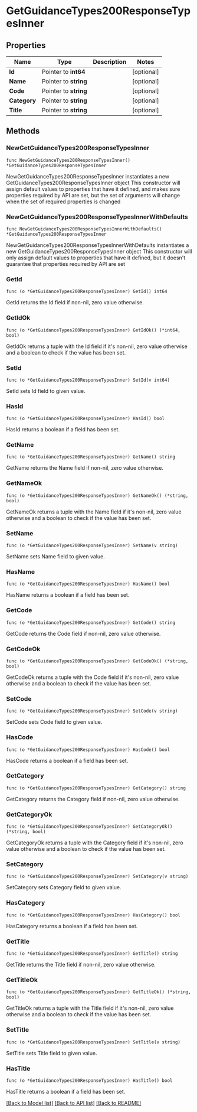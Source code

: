 # GetGuidanceTypes200ResponseTypesInner

## Properties

Name | Type | Description | Notes
------------ | ------------- | ------------- | -------------
**Id** | Pointer to **int64** |  | [optional] 
**Name** | Pointer to **string** |  | [optional] 
**Code** | Pointer to **string** |  | [optional] 
**Category** | Pointer to **string** |  | [optional] 
**Title** | Pointer to **string** |  | [optional] 

## Methods

### NewGetGuidanceTypes200ResponseTypesInner

`func NewGetGuidanceTypes200ResponseTypesInner() *GetGuidanceTypes200ResponseTypesInner`

NewGetGuidanceTypes200ResponseTypesInner instantiates a new GetGuidanceTypes200ResponseTypesInner object
This constructor will assign default values to properties that have it defined,
and makes sure properties required by API are set, but the set of arguments
will change when the set of required properties is changed

### NewGetGuidanceTypes200ResponseTypesInnerWithDefaults

`func NewGetGuidanceTypes200ResponseTypesInnerWithDefaults() *GetGuidanceTypes200ResponseTypesInner`

NewGetGuidanceTypes200ResponseTypesInnerWithDefaults instantiates a new GetGuidanceTypes200ResponseTypesInner object
This constructor will only assign default values to properties that have it defined,
but it doesn't guarantee that properties required by API are set

### GetId

`func (o *GetGuidanceTypes200ResponseTypesInner) GetId() int64`

GetId returns the Id field if non-nil, zero value otherwise.

### GetIdOk

`func (o *GetGuidanceTypes200ResponseTypesInner) GetIdOk() (*int64, bool)`

GetIdOk returns a tuple with the Id field if it's non-nil, zero value otherwise
and a boolean to check if the value has been set.

### SetId

`func (o *GetGuidanceTypes200ResponseTypesInner) SetId(v int64)`

SetId sets Id field to given value.

### HasId

`func (o *GetGuidanceTypes200ResponseTypesInner) HasId() bool`

HasId returns a boolean if a field has been set.

### GetName

`func (o *GetGuidanceTypes200ResponseTypesInner) GetName() string`

GetName returns the Name field if non-nil, zero value otherwise.

### GetNameOk

`func (o *GetGuidanceTypes200ResponseTypesInner) GetNameOk() (*string, bool)`

GetNameOk returns a tuple with the Name field if it's non-nil, zero value otherwise
and a boolean to check if the value has been set.

### SetName

`func (o *GetGuidanceTypes200ResponseTypesInner) SetName(v string)`

SetName sets Name field to given value.

### HasName

`func (o *GetGuidanceTypes200ResponseTypesInner) HasName() bool`

HasName returns a boolean if a field has been set.

### GetCode

`func (o *GetGuidanceTypes200ResponseTypesInner) GetCode() string`

GetCode returns the Code field if non-nil, zero value otherwise.

### GetCodeOk

`func (o *GetGuidanceTypes200ResponseTypesInner) GetCodeOk() (*string, bool)`

GetCodeOk returns a tuple with the Code field if it's non-nil, zero value otherwise
and a boolean to check if the value has been set.

### SetCode

`func (o *GetGuidanceTypes200ResponseTypesInner) SetCode(v string)`

SetCode sets Code field to given value.

### HasCode

`func (o *GetGuidanceTypes200ResponseTypesInner) HasCode() bool`

HasCode returns a boolean if a field has been set.

### GetCategory

`func (o *GetGuidanceTypes200ResponseTypesInner) GetCategory() string`

GetCategory returns the Category field if non-nil, zero value otherwise.

### GetCategoryOk

`func (o *GetGuidanceTypes200ResponseTypesInner) GetCategoryOk() (*string, bool)`

GetCategoryOk returns a tuple with the Category field if it's non-nil, zero value otherwise
and a boolean to check if the value has been set.

### SetCategory

`func (o *GetGuidanceTypes200ResponseTypesInner) SetCategory(v string)`

SetCategory sets Category field to given value.

### HasCategory

`func (o *GetGuidanceTypes200ResponseTypesInner) HasCategory() bool`

HasCategory returns a boolean if a field has been set.

### GetTitle

`func (o *GetGuidanceTypes200ResponseTypesInner) GetTitle() string`

GetTitle returns the Title field if non-nil, zero value otherwise.

### GetTitleOk

`func (o *GetGuidanceTypes200ResponseTypesInner) GetTitleOk() (*string, bool)`

GetTitleOk returns a tuple with the Title field if it's non-nil, zero value otherwise
and a boolean to check if the value has been set.

### SetTitle

`func (o *GetGuidanceTypes200ResponseTypesInner) SetTitle(v string)`

SetTitle sets Title field to given value.

### HasTitle

`func (o *GetGuidanceTypes200ResponseTypesInner) HasTitle() bool`

HasTitle returns a boolean if a field has been set.


[[Back to Model list]](../README.md#documentation-for-models) [[Back to API list]](../README.md#documentation-for-api-endpoints) [[Back to README]](../README.md)



